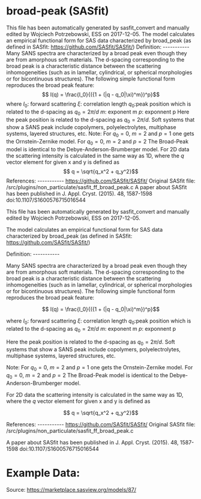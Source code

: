 # broad-peak (SASfit)

This file has been automatically generated by sasfit_convert and manually edited by Wojciech Potrzebowski, ESS on 2017-12-05. The model calculates an empirical functional form for SAS data characterized by broad_peak (as defined in SASfit: https://github.com/SASfit/SASfit/) Definition: ----------- Many SANS spectra are characterized by a broad peak even though they are from amorphous soft materials. The d-spacing corresponding to the broad peak is a characteristic distance between the scattering inhomogeneities (such as in lamellar, cylindrical, or spherical morphologies or for bicontinuous structures). The following simple functional form reproduces the broad peak feature: $$ I(q) = \frac{I_0}{({1 + (|q - q_0|\xi)^m})^p}$$ where  $I_0$: forward scattering $\xi$: correlation length $q_0$:peak position which is related to the d-spacing as $q_0 = 2\pi/d$ $m$: exponent m $p$: exponnent p Here the peak position is related to the d-spacing as $q_0 = 2\pi/d$. Soft systems that show a SANS peak include copolymers, polyelectrolytes, multiphase systems, layered structures, etc. Note: For $q_0 = 0$, $m = 2$ and $p = 1$ one gets the Ornstein-Zernike model. For $q_0 = 0$, $m = 2$ and $p = 2$ The Broad-Peak model is identical to the Debye-Anderson-Brumberger model. For 2D data the scattering intensity is calculated in the same way as 1D, where the $q$ vector element for given x and y is defined as $$ q = \sqrt{q_x^2 + q_y^2}$$ References: ----------- https://github.com/SASfit/SASfit/ Original SASfit file: /src/plugins/non_particulate/sasfit_ff_broad_peak.c A paper about SASfit has been published in J. Appl. Cryst. (2015). 48, 1587-1598 doi:10.1107/S1600576715016544

This file has been automatically generated by sasfit_convert and manually edited by Wojciech Potrzebowski, ESS on 2017-12-05.

The model calculates an empirical functional form for SAS data characterized by broad_peak (as defined in SASfit: https://github.com/SASfit/SASfit/)

Definition: -----------

Many SANS spectra are characterized by a broad peak even though they are from amorphous soft materials. The d-spacing corresponding to the broad peak is a characteristic distance between the scattering inhomogeneities (such as in lamellar, cylindrical, or spherical morphologies or for bicontinuous structures). The following simple functional form reproduces the broad peak feature:

$$ I(q) = \frac{I_0}{({1 + (|q - q_0|\xi)^m})^p}$$

where  $I_0$: forward scattering $\xi$: correlation length $q_0$:peak position which is related to the d-spacing as $q_0 = 2\pi/d$ $m$: exponent m $p$: exponnent p

Here the peak position is related to the d-spacing as $q_0 = 2\pi/d$. Soft systems that show a SANS peak include copolymers, polyelectrolytes, multiphase systems, layered structures, etc.

Note: For $q_0 = 0$, $m = 2$ and $p = 1$ one gets the Ornstein-Zernike model. For $q_0 = 0$, $m = 2$ and $p = 2$ The Broad-Peak model is identical to the Debye-Anderson-Brumberger model.

For 2D data the scattering intensity is calculated in the same way as 1D, where the $q$ vector element for given x and y is defined as

$$ q = \sqrt{q_x^2 + q_y^2}$$

References: ----------- https://github.com/SASfit/SASfit/ Original SASfit file: /src/plugins/non_particulate/sasfit_ff_broad_peak.c

A paper about SASfit has been published in J. Appl. Cryst. (2015). 48, 1587-1598 doi:10.1107/S1600576715016544

# Example Data:

Source: https://marketplace.sasview.org/models/87/
